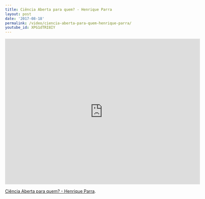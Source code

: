```yaml
---
title: Ciência Aberta para quem? - Henrique Parra
layout: post
date: '2017-08-18'
permalink: /video/ciencia-aberta-para-quem-henrique-parra/
youtube_id: XPG1dTRI8IY
---
```



<div class="ratio ratio-16x9"><iframe allowfullscreen="" class="youtube-field-player" frameborder="0" height="480" id="youtube-field-player" src="https://www.youtube.com/embed/XPG1dTRI8IY?wmode=opaque" title="Ciência Aberta para quem? - Henrique Parra" width="640"></iframe></div>

[Ciência Aberta para quem? - Henrique Parra](https://www.youtube.com/watch?v=XPG1dTRI8IY).